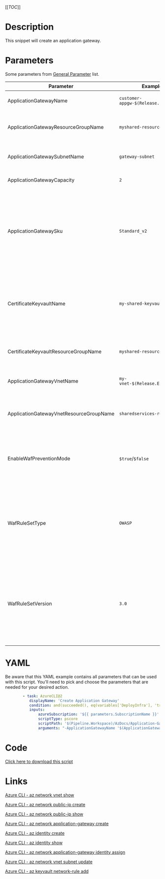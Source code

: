[[_TOC_]]

# Description

This snippet will create an application gateway.

# Parameters

Some parameters from [General Parameter](/Azure/Azure-CLI-Snippets) list.

| Parameter                               | Example Value                               | Description                                                                                                                                                                                                   |
| --------------------------------------- | ------------------------------------------- | --------------------------------------------------------------------------------------------------------------------------------------------------------------------------------------------------------------|
| ApplicationGatewayName                  | `customer-appgw-$(Release.EnvironmentName)` | The name to use for this application gateway                                                                                                                                                                  |
| ApplicationGatewayResourceGroupName     | `myshared-resourcegroup`                    | The name of the resourcegroup to place this application gateway in.                                                                                                                                           |
| ApplicationGatewaySubnetName            | `gateway-subnet`                            | The subnet where you want to place this Application Gateway in.                                                                                                                                               |
| ApplicationGatewayCapacity              | `2`                                         | The number of instances to use for this appgw                                                                                                                                                                 |
| ApplicationGatewaySku                   | `Standard_v2`                               | The SKU name for the AppGw. Advised value: Standard_v2. List of accepted values: Standard_Large, Standard_Medium, Standard_Small, Standard_v2, WAF_Large, WAF_Medium, WAF_v2.                                 |
| CertificateKeyvaultName                 | `my-shared-keyvault`                        | The keyvault where you want to save your SSL certificates to for this AppGw. This is usually 1 tenant-wide shared keyvault dedicated to these SSL certificates.                                               |
| CertificateKeyvaultResourceGroupName    | `myshared-resourcegroup`                    | The resourcegroup where the keyvault resides in.                                                                                                                                                              |
| ApplicationGatewayVnetName              | `my-vnet-$(Release.EnvironmentName)`        | The name of the VNET to place your Application Gateway in.                                                                                                                                                    |
| ApplicationGatewayVnetResourceGroupName | `sharedservices-rg`                         | The ResourceGroup where the VNET for your Application Gateway lives in.                                                                                                                                       |
| EnableWafPreventionMode                 | `$true`/`$false`                            | Enable prevention mode for your WAF. NOTE: This parameter is only applicable to application gateways with an SKU type of WAF.                                                                                 |
| WafRuleSetType                          | `OWASP`                                     | Choose the WAF RuleSet Type. Get possible values from `az network application-gateway waf-config list-rule-sets`. NOTE: This parameter is only applicable to application gateways with an SKU type of WAF.    |
| WafRuleSetVersion                       | `3.0`                                       | Choose the WAF RuleSet Version. Get possible values from `az network application-gateway waf-config list-rule-sets`. NOTE: This parameter is only applicable to application gateways with an SKU type of WAF. |

# YAML

Be aware that this YAML example contains all parameters that can be used with this script. You'll need to pick and choose the parameters that are needed for your desired action.

```yaml
        - task: AzureCLI@2
           displayName: 'Create Application Gateway'
           condition: and(succeeded(), eq(variables['DeployInfra'], 'true'))
           inputs:
               azureSubscription: '${{ parameters.SubscriptionName }}'
               scriptType: pscore
               scriptPath: '$(Pipeline.Workspace)/AzDocs/Application-Gateway/Create-Application-Gateway.ps1'
               arguments: "-ApplicationGatewayName '$(ApplicationGatewayName)' -ApplicationGatewayResourceGroupName '$(ApplicationGatewayResourceGroupName)' -ApplicationGatewayVnetName '$(ApplicationGatewayVnetName)' -ApplicationGatewayVnetResourceGroupName '$(ApplicationGatewayVnetResourceGroupName)' -ApplicationGatewaySubnetName '$(ApplicationGatewaySubnetName)' -ApplicationGatewayCapacity '$(ApplicationGatewayCapacity)' -ApplicationGatewaySku '$(ApplicationGatewaySku)' -CertificateKeyvaultName '$(CertificateKeyvaultName)' -CertificateKeyvaultResourceGroupName '$(CertificateKeyvaultResourceGroupName)'"
```

# Code

[Click here to download this script](../../../../src/Application-Gateway/Create-Application-Gateway.ps1)

# Links

[Azure CLI - az network vnet show](https://docs.microsoft.com/en-us/cli/azure/network/vnet?view=azure-cli-latest#az_network_vnet_show)

[Azure CLI - az network public-ip create](https://docs.microsoft.com/en-us/cli/azure/network/public-ip?view=azure-cli-latest#az_network_public_ip_create)

[Azure CLI - az network public-ip show](https://docs.microsoft.com/en-us/cli/azure/network/public-ip?view=azure-cli-latest#az_network_public_ip_show)

[Azure CLI - az network application-gateway create](https://docs.microsoft.com/en-us/cli/azure/network/application-gateway?view=azure-cli-latest#az_network_application_gateway_create)

[Azure CLI - az identity create](https://docs.microsoft.com/en-us/cli/azure/identity?view=azure-cli-latest#az_identity_create)

[Azure CLI - az identity show](https://docs.microsoft.com/en-us/cli/azure/identity?view=azure-cli-latest#az_identity_show)

[Azure CLI - az network application-gateway identity assign](https://docs.microsoft.com/en-us/cli/azure/network/application-gateway/identity?view=azure-cli-latest#az_network_application_gateway_identity_assign)

[Azure CLI - az network vnet subnet update](https://docs.microsoft.com/en-us/cli/azure/network/vnet/subnet?view=azure-cli-latest#az_network_vnet_subnet_update)

[Azure CLI - az keyvault network-rule add](https://docs.microsoft.com/en-us/cli/azure/keyvault/network-rule?view=azure-cli-latest#az_keyvault_network_rule_add)
